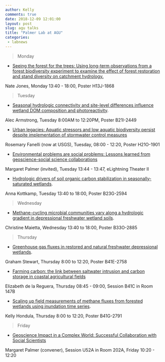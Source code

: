 ```yaml
---
author: Kelly
comments: true
date: 2018-12-09 12:01:00
layout: post
slug: agu talks
title: "Palmer Lab at AGU"
categories:
 - labnews
---
```



> Monday 

* [Seeing the forest for the trees: Using long-term observations from a forest biodiversity experiment to examine the effect of forest restoration and stand diversity on catchment hydrology.](https://agu.confex.com/agu/fm18/meetingapp.cgi/Paper/420605)	

Nate Jones, Monday 13:40 - 18:00, Poster H13J-1868

> Tuesday 

*  [Seasonal hydrologic connectivity and site-level differences influence wetland DOM composition and photoreactivity](https://agu.confex.com/agu/fm18/meetingapp.cgi/Paper/460898).  

Alec Armstrong, Tuesday 8:00AM to 12:20PM, Poster B21I-2449

* [Urban legacies: Aquatic stressors and low aquatic biodiversity persist despite implementation of stormwater control measures](https://agu.confex.com/agu/fm18/meetingapp.cgi/Paper/392907)

Rosemary Fanelli (now at USGS), Tuesday, 08:00 - 12:20, Poster H21O-1901

* [Environmental problems are social problems: Lessons learned from geoscience-social science collaborations](https://agu.confex.com/agu/fm18/meetingapp.cgi/Paper/417248)

Margaret Palmer (invited), Tuesday 13:44 - 13:47, eLightning Theater II

* [Hydrologic drivers of soil organic carbon stabilization in seasonally-saturated wetlands](https://agu.confex.com/agu/fm18/meetingapp.cgi/Paper/433319).

Anna Kottkamp, Tuesday 13:40 to 18:00, Poster B23G-2594

> Wednesday

* [Methane-cycling microbial communities vary along a hydrologic gradient in depressional freshwater wetland soils](https://agu.confex.com/agu/fm18/meetingapp.cgi/Paper/422573).

Christine Maietta, Wednesday 13:40 to 18:00, Poster B33O-2885

> Thursday 

* [Greenhouse gas fluxes in restored and natural freshwater depressional wetlands](https://agu.confex.com/agu/fm18/meetingapp.cgi/Paper/433478).

Graham Stewart, Thursday 8:00 to 12:20, Poster B41E-2758

* [Farming carbon: the link between saltwater intrusion and carbon storage in coastal agricultural fields](https://agu.confex.com/agu/fm18/meetingapp.cgi/Paper/397436)

Elizabeth de la Reguera, Thursday 08:45 - 09:00, Session B41C in Room 147B

* [Scaling up field measurements of methane fluxes from forested wetlands using inundation time series](https://agu.confex.com/agu/fm18/meetingapp.cgi/Paper/458826).

Kelly Hondula, Thursday 8:00 to 12:20, Poster B41G-2791

> Friday

* [Geoscience Impact in a Complex World: Successful Collaboration with Social Scientists](https://agu.confex.com/agu/fm18/meetingapp.cgi/Session/52707)

Margaret Palmer (convener), Session U52A in Room 202A, Friday 10:20 - 12:20
